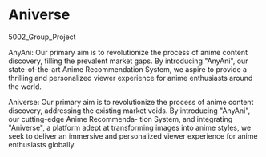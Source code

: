 # Aniverse
5002_Group_Project

AnyAni: Our primary aim is to revolutionize the process of anime content discovery, filling the prevalent market gaps. By introducing "AnyAni", our state-of-the-art Anime Recommendation System, we aspire to provide a thrilling and personalized viewer experience for anime enthusiasts around the world.

Aniverse: Our primary aim is to revolutionize the process of anime content discovery, addressing the existing market voids. By introducing "AnyAni", our cutting-edge Anime Recommenda- tion System, and integrating "Aniverse", a platform adept at transforming images into anime styles, we seek to deliver an immersive and personalized viewer experience for anime enthusiasts globally.

